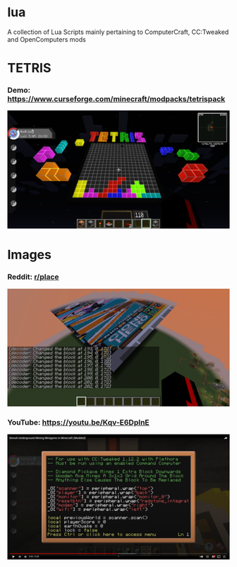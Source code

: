 # lua
A collection of Lua Scripts mainly pertaining to ComputerCraft, CC:Tweaked and OpenComputers mods
# TETRIS
### Demo: https://www.curseforge.com/minecraft/modpacks/tetrispack
![TETRIS](https://github.com/themindvirus/lua/blob/main/2020-10-08_18.png)
# Images
### Reddit: [r/place](https://www.reddit.com/r/place/)
![Images](https://github.com/themindvirus/lua/blob/main/2022-04-03_18.59.20.png)
### YouTube: https://youtu.be/Kqv-E6DplnE
![Underground](https://github.com/themindvirus/lua/blob/main/04-08-2021.png)
